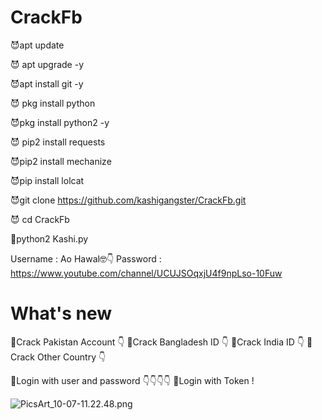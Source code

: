 # CrackFb
😈apt update

😈 apt upgrade -y

😈apt install git -y

😈 pkg install python

😈pkg install python2 -y

😈 pip2 install requests

😈pip2 install mechanize

😈pip install lolcat

😈git clone https://github.com/kashigangster/CrackFb.git

😈 cd CrackFb

👾python2 Kashi.py

Username : Ao Hawal🤓👇
Password : https://www.youtube.com/channel/UCUJSOqxjU4f9npLso-10Fuw

# What's new
👻Crack Pakistan Account
           👇
👻Crack Bangladesh ID
           👇
👻Crack India ID
        👇
👻Crack Other Country
        👇

👻Login with user and password 
     👇👇👇👇
👻Login with Token !

![PicsArt_10-07-11.22.48.png](https://user-images.githubusercontent.com/52023076/95371775-846ccb00-088f-11eb-9284-7111136d2590.png)


